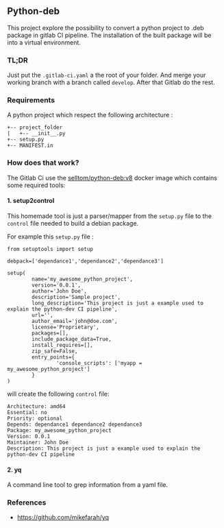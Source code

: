 ## Python-deb
This project explore the possibility to convert a python project to .deb package
in gitlab CI pipeline. The installation of the built package will be into a virtual environment.

### TL;DR
Just put the `.gitlab-ci.yaml` a the root of your folder. And merge your working branch with a branch called `develop`.
After that Gitlab do the rest.

### Requirements
A python project which respect the following architecture :

```
+-- project_folder
|   +-- __init__.py
+-- setup.py
+-- MANIFEST.in
```



### How does that work?
The Gitlab Ci use the [selltom/python-deb:v8](https://hub.docker.com/repository/docker/selltom/python-deb) docker image which contains some required tools:

#### 1. setup2control
This  homemade tool is just a parser/mapper from the `setup.py` file to the `control` file needed to build a debian package.

For example this `setup.py` file :
```
from setuptools import setup

debpack=['dependance1','dependance2','dependance3']

setup(
        name='my_awesome_python_project',
        version='0.0.1',
        author='John Doe',
        description='Sample project',
        long_description='This project is just a example used to explain the python-dev CI pipeline',
        url='',
        author_email='john@doe.com',
        license='Proprietary',
        packages=[],
        include_package_data=True,
        install_requires=[],
        zip_safe=False,
        entry_points={
                'console_scripts': ['myapp = my_awesome_python_project']
        }
)

```

will create the following `control` file:

```
Architecture: amd64
Essential: no
Priority: optional
Depends: dependance1 dependance2 dependance3
Package: my_awesome_python_project
Version: 0.0.1
Maintainer: John Doe
Description: This project is just a example used to explain the python-dev CI pipeline
```

#### 2. yq
A command line tool to grep information from a yaml file.

### References
- https://github.com/mikefarah/yq
